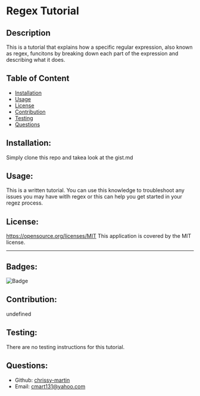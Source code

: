 # Regex Tutorial
  

## Description

This is a tutorial that explains how a specific regular expression, also known as regex, funcitons by breaking down each part of the expression and describing what it does.

## Table of Content
- [Installation](#installation)
- [Usage](#usage)
- [License](#license)
- [Contribution](#contribution)
- [Testing](#testing)
- [Questions](#questions)


## Installation:

Simply clone this repo and takea look at the gist.md

## Usage:

This is a written tutorial. You can use this knowledge to troubleshoot any issues you may have witlh regex or this can help you get started in your regez process. 

## License:

https://opensource.org/licenses/MIT
This application is covered by the MIT license.

-----

## Badges:

![Badge](https://img.shields.io/badge/License-MIT-blue.svg)


## Contribution:

undefined


## Testing:

There are no testing instructions for this tutorial.


## Questions:

- Github: [chrissy-martin](https://github.com/chrissy-martin)
- Email: cmart131@yahoo.com 